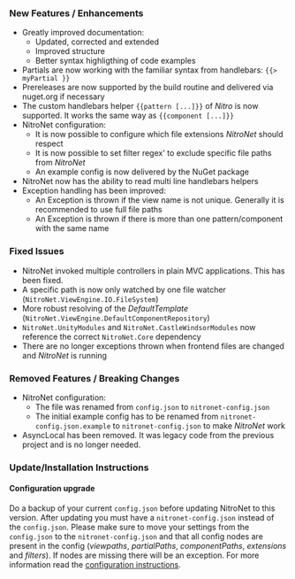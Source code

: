### New Features / Enhancements
- Greatly improved documentation:
	- Updated, corrected and extended
	- Improved structure
	- Better syntax highligthing of code examples
- Partials are now working with the familiar syntax from handlebars: `{{> myPartial }}`
- Prereleases are now supported by the build routine and delivered via nuget.org if necessary
- The custom handlebars helper `{{pattern [...]}}` of *Nitro* is now supported. It works the same way as `{{component [...]}}`
- NitroNet configuration:
	- It is now possible to configure which file extensions *NitroNet* should respect
	- It is now possible to set filter regex' to exclude specific file paths from *NitroNet*
	- An example config is now delivered by the NuGet package
- NitroNet now has the ability to read multi line handlebars helpers
- Exception handling has been improved:
	- An Exception is thrown if the view name is not unique. Generally it is recommended to use full file paths
	- An Exception is thrown if there is more than one pattern/component with the same name

### Fixed Issues
- NitroNet invoked multiple controllers in plain MVC applications. This has been fixed.
- A specific path is now only watched by one file watcher (`NitroNet.ViewEngine.IO.FileSystem`)
- More robust resolving of the *DefaultTemplate* (`NitroNet.ViewEngine.DefaultComponentRepository`)
- `NitroNet.UnityModules` and `NitroNet.CastleWindsorModules` now reference the correct `NitroNet.Core` dependency
- There are no longer exceptions thrown when frontend files are changed and *NitroNet* is running

### Removed Features / Breaking Changes
- NitroNet configuration:
	- The file was renamed from `config.json` to `nitronet-config.json`
	- The initial example config has to be renamed from `nitronet-config.json.example` to `nitronet-config.json` to make *NitroNet* work
- AsyncLocal has been removed. It was legacy code from the previous project and is no longer needed.

### Update/Installation Instructions

#### Configuration upgrade
Do a backup of your current `config.json` before updating NitroNet to this version. After updating you must have a `nitronet-config.json` instead of the `config.json`. Please make sure to move your settings from the `config.json` to the `nitronet-config.json` and that all config nodes are present in the config (*viewpaths*, *partialPaths*, *componentPaths*, *extensions* and *filters*). If nodes are missing there will be an exception.
For more information read the [configuration instructions](https://github.com/merkle-open/NitroNet/blob/master/docs/configuration.md).